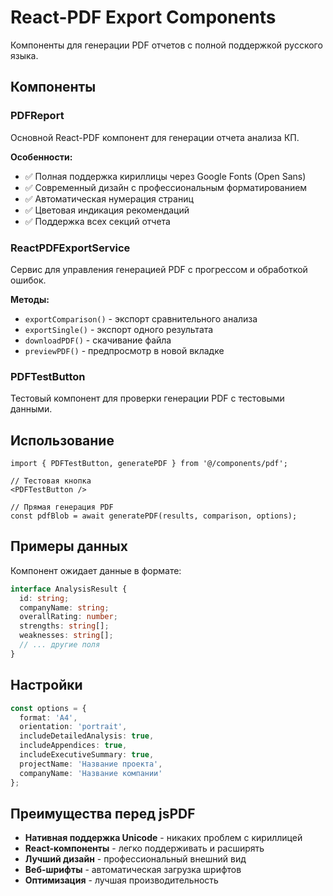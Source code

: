 # React-PDF Export Components

Компоненты для генерации PDF отчетов с полной поддержкой русского языка.

## Компоненты

### PDFReport
Основной React-PDF компонент для генерации отчета анализа КП.

**Особенности:**
- ✅ Полная поддержка кириллицы через Google Fonts (Open Sans)
- ✅ Современный дизайн с профессиональным форматированием
- ✅ Автоматическая нумерация страниц
- ✅ Цветовая индикация рекомендаций
- ✅ Поддержка всех секций отчета

### ReactPDFExportService
Сервис для управления генерацией PDF с прогрессом и обработкой ошибок.

**Методы:**
- `exportComparison()` - экспорт сравнительного анализа
- `exportSingle()` - экспорт одного результата
- `downloadPDF()` - скачивание файла
- `previewPDF()` - предпросмотр в новой вкладке

### PDFTestButton
Тестовый компонент для проверки генерации PDF с тестовыми данными.

## Использование

```tsx
import { PDFTestButton, generatePDF } from '@/components/pdf';

// Тестовая кнопка
<PDFTestButton />

// Прямая генерация PDF
const pdfBlob = await generatePDF(results, comparison, options);
```

## Примеры данных

Компонент ожидает данные в формате:

```typescript
interface AnalysisResult {
  id: string;
  companyName: string;
  overallRating: number;
  strengths: string[];
  weaknesses: string[];
  // ... другие поля
}
```

## Настройки

```typescript
const options = {
  format: 'A4',
  orientation: 'portrait',
  includeDetailedAnalysis: true,
  includeAppendices: true,
  includeExecutiveSummary: true,
  projectName: 'Название проекта',
  companyName: 'Название компании'
};
```

## Преимущества перед jsPDF

- **Нативная поддержка Unicode** - никаких проблем с кириллицей
- **React-компоненты** - легко поддерживать и расширять
- **Лучший дизайн** - профессиональный внешний вид
- **Веб-шрифты** - автоматическая загрузка шрифтов
- **Оптимизация** - лучшая производительность